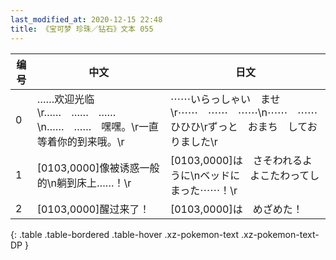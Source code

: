```yaml
---
last_modified_at: 2020-12-15 22:48
title: 《宝可梦 珍珠／钻石》文本 055
---
```

| 编号 | 中文 | 日文 |
| ---- | ---- | ---- |
| 0 | ……欢迎光临\r……　……　……\n……　……　嘿嘿。\r一直等着你的到来哦。\r | ⋯⋯いらっしゃい　ませ\r⋯⋯　⋯⋯　⋯⋯\n⋯⋯　⋯⋯　ひひひ\rずっと　おまち　しておりました\r |
| 1 | [0103,0000]像被诱惑一般的\n躺到床上……！\r | [0103,0000]は　さそわれるように\nベッドに　よこたわってしまった⋯⋯！\r |
| 2 | [0103,0000]醒过来了！ | [0103,0000]は　めざめた！ |
{: .table .table-bordered .table-hover .xz-pokemon-text .xz-pokemon-text-DP }